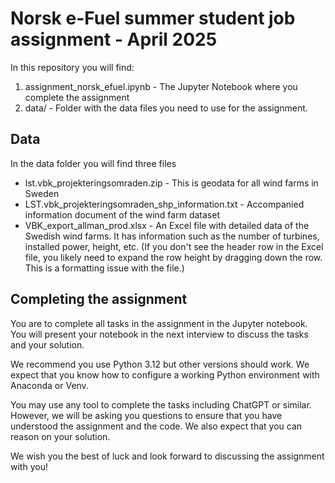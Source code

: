 # Norsk e-Fuel summer student job assignment - April 2025

In this repository you will find:

1. assignment_norsk_efuel.ipynb - The Jupyter Notebook where you complete the assignment
2. data/ - Folder with the data files you need to use for the assignment.

## Data

In the data folder you will find three files

- lst.vbk_projekteringsomraden.zip - This is geodata for all wind farms in Sweden
- LST.vbk_projekteringsomraden_shp_information.txt - Accompanied information document of the wind farm dataset
- VBK_export_allman_prod.xlsx - An Excel file with detailed data of the Swedish wind farms. It has information such as the number of turbines, installed power, height, etc. (If you don't see the header row in the Excel file, you likely need to expand the row height by dragging down the row. This is a formatting issue with the file.)

## Completing the assignment

You are to complete all tasks in the assignment in the Jupyter notebook.
You will present your notebook in the next interview to discuss the tasks and your solution.

We recommend you use Python 3.12 but other versions should work. We expect that you know how to configure
a working Python environment with Anaconda or Venv.

You may use any tool to complete the tasks including ChatGPT or similar. However, we will be asking
you questions to ensure that you have understood the assignment and the code. We also expect that you can reason on your solution.

We wish you the best of luck and look forward to discussing the assignment with you!
